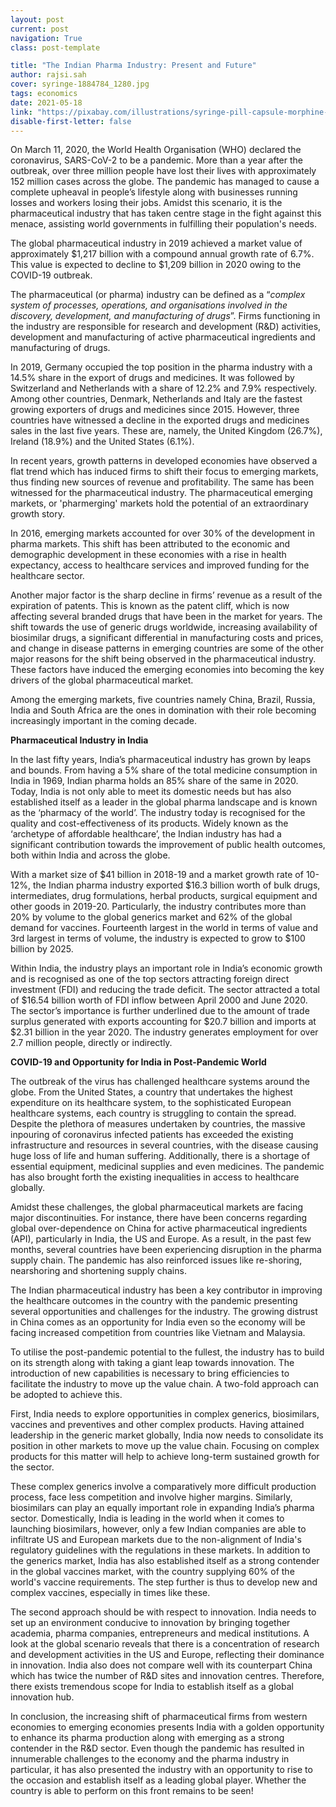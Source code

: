 ```yaml
---
layout: post
current: post
navigation: True
class: post-template

title: "The Indian Pharma Industry: Present and Future"
author: rajsi.sah
cover: syringe-1884784_1280.jpg
tags: economics
date: 2021-05-18
link: "https://pixabay.com/illustrations/syringe-pill-capsule-morphine-1884784/"
disable-first-letter: false
---
```

<p class="ql-align-justify">On March 11, 2020, the World Health Organisation (WHO) declared the coronavirus, SARS-CoV-2 to be a pandemic. More than a year after the outbreak, over three million people have lost their lives with approximately 152 million cases across the globe. The pandemic has managed to cause a complete upheaval in people’s lifestyle along with businesses running losses and workers losing their jobs. Amidst this scenario, it is the pharmaceutical industry that has taken centre stage in the fight against this menace, assisting world governments in fulfilling their population's needs.&nbsp;</p><p class="ql-align-justify">The global pharmaceutical industry in 2019 achieved a market value of approximately $1,217 billion with a compound annual growth rate of 6.7%. This value is expected to decline to $1,209 billion in 2020 owing to the COVID-19 outbreak.&nbsp;</p><p class="ql-align-justify">The pharmaceutical (or pharma) industry can be defined as a “<em >complex system of processes, operations, and organisations involved in the discovery, development, and manufacturing of drugs</em>”. Firms functioning in the industry are responsible for research and development (R&amp;D) activities, development and manufacturing of active pharmaceutical ingredients and manufacturing of drugs.&nbsp;</p><p class="ql-align-justify">In 2019, Germany occupied the top position in the pharma industry with a 14.5% share in the export of drugs and medicines. It was followed by Switzerland and Netherlands with a share of 12.2% and 7.9% respectively. Among other countries, Denmark, Netherlands and Italy are the fastest growing exporters of drugs and medicines since 2015. However, three countries have witnessed a decline in the exported drugs and medicines sales in the last five years. These are, namely, the United Kingdom (26.7%), Ireland (18.9%) and the United States (6.1%).&nbsp;</p><p class="ql-align-justify">In recent years, growth patterns in developed economies have observed a flat trend which has induced firms to shift their focus to emerging markets, thus finding new sources of revenue and profitability. The same has been witnessed for the pharmaceutical industry. The pharmaceutical emerging markets, or 'pharmerging' markets hold the potential of an extraordinary growth story.&nbsp;</p><p class="ql-align-justify">In 2016, emerging markets accounted for over 30% of the development in pharma markets. This shift has been attributed to the economic and demographic development in these economies with a rise in health expectancy, access to healthcare services and improved funding for the healthcare sector.&nbsp;</p><p class="ql-align-justify">Another major factor is the sharp decline in firms’ revenue as a result of the expiration of patents. This is known as the patent cliff, which is now affecting several branded drugs that have been in the market for years. The shift towards the use of generic drugs worldwide, increasing availability of biosimilar drugs, a significant differential in manufacturing costs and prices, and change in disease patterns in emerging countries are some of the other major reasons for the shift being observed in the pharmaceutical industry. These factors have induced the emerging economies into becoming the key drivers of the global pharmaceutical market.&nbsp;</p><p class="ql-align-justify">Among the emerging markets, five countries namely China, Brazil, Russia, India and South Africa are the ones in domination with their role becoming increasingly important in the coming decade.&nbsp;</p><p class="ql-align-justify"><strong >Pharmaceutical Industry in India</strong></p><p class="ql-align-justify">In the last fifty years, India’s pharmaceutical industry has grown by leaps and bounds. From having a 5% share of the total medicine consumption in India in 1969, Indian pharma holds an 85% share of the same in 2020. Today, India is not only able to meet its domestic needs but has also established itself as a leader in the global pharma landscape and is known as the ‘pharmacy of the world’. The industry today is recognised for the quality and cost-effectiveness of its products. Widely known as the ‘archetype of affordable healthcare’, the Indian industry has had a significant contribution towards the improvement of public health outcomes, both within India and across the globe.&nbsp;</p><p class="ql-align-justify">With a market size of $41 billion in 2018-19 and a market growth rate of 10-12%, the Indian pharma industry exported $16.3 billion worth of bulk drugs, intermediates, drug formulations, herbal products, surgical equipment and other goods in 2019-20. Particularly, the industry contributes more than 20% by volume to the global generics market and 62% of the global demand for vaccines. Fourteenth largest in the world in terms of value and 3rd largest in terms of volume, the industry is expected to grow to $100 billion by 2025.&nbsp;</p><p class="ql-align-justify">Within India, the industry plays an important role in India’s economic growth and is recognised as one of the top sectors attracting foreign direct investment (FDI) and reducing the trade deficit. The sector attracted a total of $16.54 billion worth of FDI inflow between April 2000 and June 2020. The sector’s importance is further underlined due to the amount of trade surplus generated with exports accounting for $20.7 billion and imports at $2.31 billion in the year 2020. The industry generates employment for over 2.7 million people, directly or indirectly.&nbsp;</p><p class="ql-align-justify"><strong >COVID-19 and Opportunity for India in Post-Pandemic World</strong></p><p class="ql-align-justify">The outbreak of the virus has challenged healthcare systems around the globe. From the United States, a country that undertakes the highest expenditure on its healthcare system, to the sophisticated European healthcare systems, each country is struggling to contain the spread. Despite the plethora of measures undertaken by countries, the massive inpouring of coronavirus infected patients has exceeded the existing infrastructure and resources in several countries, with the disease causing huge loss of life and human suffering. Additionally, there is a shortage of essential equipment, medicinal supplies and even medicines. The pandemic has also brought forth the existing inequalities in access to healthcare globally.&nbsp;</p><p class="ql-align-justify">Amidst these challenges, the global pharmaceutical markets are facing major discontinuities. For instance, there have been concerns regarding global over-dependence on China for active pharmaceutical ingredients (API), particularly in India, the US and Europe. As a result, in the past few months, several countries have been experiencing disruption in the pharma supply chain. The pandemic has also reinforced issues like re-shoring, nearshoring and shortening supply chains.&nbsp;</p><p class="ql-align-justify">The Indian pharmaceutical industry has been a key contributor in improving the healthcare outcomes in the country with the pandemic presenting several opportunities and challenges for the industry. The growing distrust in China comes as an opportunity for India even so the economy will be facing increased competition from countries like Vietnam and Malaysia.&nbsp;</p><p class="ql-align-justify">To utilise the post-pandemic potential to the fullest, the industry has to build on its strength along with taking a giant leap towards innovation. The introduction of new capabilities is necessary to bring efficiencies to facilitate the industry to move up the value chain. A two-fold approach can be adopted to achieve this.</p><p class="ql-align-justify">First, India needs to explore opportunities in complex generics, biosimilars, vaccines and preventives and other complex products. Having attained leadership in the generic market globally, India now needs to consolidate its position in other markets to move up the value chain. Focusing on complex products for this matter will help to achieve long-term sustained growth for the sector.&nbsp;</p><p class="ql-align-justify">These complex generics involve a comparatively more difficult production process, face less competition and involve higher margins. Similarly, biosimilars can play an equally important role in expanding India’s pharma sector. Domestically, India is leading in the world when it comes to launching biosimilars, however, only a few Indian companies are able to infiltrate US and European markets due to the non-alignment of India's regulatory guidelines with the regulations in these markets. In addition to the generics market, India has also established itself as a strong contender in the global vaccines market, with the country supplying 60% of the world's vaccine requirements. The step further is thus to develop new and complex vaccines, especially in times like these.&nbsp;</p><p class="ql-align-justify">The second approach should be with respect to innovation. India needs to set up an environment conducive to innovation by bringing together academia, pharma companies, entrepreneurs and medical institutions. A look at the global scenario reveals that there is a concentration of research and development activities in the US and Europe, reflecting their dominance in innovation. India also does not compare well with its counterpart China which has twice the number of R&amp;D sites and innovation centres. Therefore, there exists tremendous scope for India to establish itself as a global innovation hub.&nbsp;</p><p class="ql-align-justify">In conclusion, the increasing shift of pharmaceutical firms from western economies to emerging economies presents India with a golden opportunity to enhance its pharma production along with emerging as a strong contender in the R&amp;D sector. Even though the pandemic has resulted in innumerable challenges to the economy and the pharma industry in particular, it has also presented the industry with an opportunity to rise to the occasion and establish itself as a leading global player. Whether the country is able to perform on this front remains to be seen!</p>
